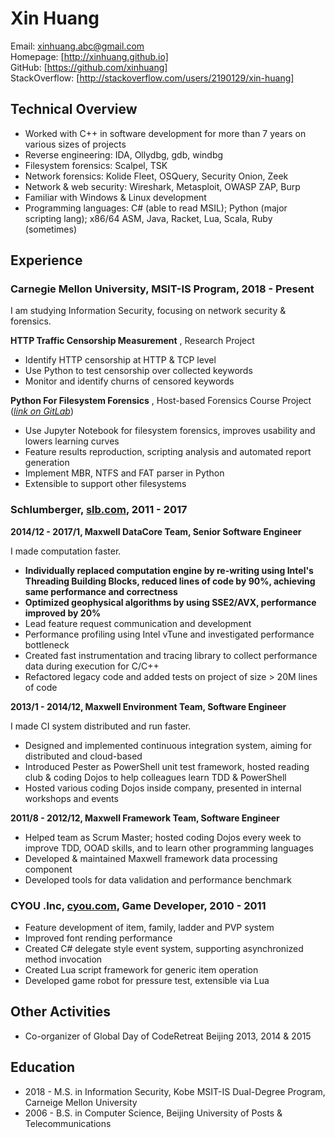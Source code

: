 # Xin Huang

Email:            [xinhuang.abc@gmail.com]  
Homepage:         [http://xinhuang.github.io]  
GitHub:           [https://github.com/xinhuang]  
StackOverflow:    [http://stackoverflow.com/users/2190129/xin-huang]  


## **Technical Overview**

* Worked with C++ in software development for more than 7 years on various sizes of projects
* Reverse engineering: IDA, Ollydbg, gdb, windbg
* Filesystem forensics: Scalpel, TSK
* Network forensics: Kolide Fleet, OSQuery, Security Onion, Zeek
* Network & web security: Wireshark, Metasploit, OWASP ZAP, Burp
* Familiar with Windows & Linux development
* Programming languages: C# (able to read MSIL); Python (major scripting lang); x86/64 ASM, Java, Racket, Lua, Scala, Ruby (sometimes)

## **Experience**

### **Carnegie Mellon University, MSIT-IS Program, 2018 - Present**

I am studying Information Security, focusing on network security & forensics.

**HTTP Traffic Censorship Measurement** , Research Project

* Identify HTTP censorship at HTTP & TCP level
* Use Python to test censorship over collected keywords
* Monitor and identify churns of censored keywords 

**Python For Filesystem Forensics** , Host-based Forensics Course Project (_[link on GitLab]_)

* Use Jupyter Notebook for filesystem forensics, improves usability and lowers learning curves
* Feature results reproduction, scripting analysis and automated report generation
* Implement MBR, NTFS and FAT parser in Python
* Extensible to support other filesystems

### **Schlumberger, [slb.com](http://www.slb.com), 2011 - 2017**

**2014/12 - 2017/1, Maxwell DataCore Team, Senior Software Engineer**

I made computation faster.

* **Individually replaced computation engine by re-writing using Intel's Threading Building Blocks, reduced lines of code by 90%, achieving same performance and correctness**
* **Optimized geophysical algorithms by using SSE2/AVX, performance improved by 20%**
* Lead feature request communication and development
* Performance profiling using Intel vTune and investigated performance bottleneck
* Created fast instrumentation and tracing library to collect performance data during execution for C/C++
* Refactored legacy code and added tests on project of size > 20M lines of code


**2013/1 - 2014/12, Maxwell Environment Team, Software Engineer**

I made CI system distributed and run faster.

*  Designed and implemented continuous integration system, aiming for distributed and cloud-based
*  Introduced Pester as PowerShell unit test framework, hosted reading club & coding Dojos to help colleagues learn TDD & PowerShell
*  Hosted various coding Dojos inside company, presented in internal workshops and events


**2011/8 - 2012/12, Maxwell Framework Team, Software Engineer**

*  Helped team as Scrum Master; hosted coding Dojos every week to improve TDD, OOAD skills, and to learn other programming languages
*  Developed & maintained Maxwell framework data processing component
*  Developed tools for data validation and performance benchmark


### **CYOU .Inc, [cyou.com](http://www.cyou.com), Game Developer, 2010 - 2011**

*  Feature development of item, family, ladder and PVP system
*  Improved font rending performance
*  Created C# delegate style event system, supporting asynchronized method invocation
*  Created Lua script framework for generic item operation
*  Developed game robot for pressure test, extensible via Lua


## **Other Activities**

*  Co-organizer of Global Day of CodeRetreat Beijing 2013, 2014 & 2015

## **Education**

* 2018 - M.S. in Information Security, Kobe MSIT-IS Dual-Degree Program, Carneige Mellon University
* 2006 - B.S. in Computer Science, Beijing University of Posts & Telecommunications

<!--
_Last update at Aug. 10, 2018. Latest resume can be found
[here]\|[pdf]._
-->


[xinhuang.abc@gmail.com]:                             mailto:xinhuang.abc@gmail.com
[https://github.com/xinhuang]:                        https://github.com/xinhuang
[http://stackoverflow.com/users/2190129/xin-huang]:   http://stackoverflow.com/users/2190129/xin-huang
[http://xinhuang.github.io]:                          http://xinhuang.github.io
[link on GitLab]:                                     https://gitlab.com/xinhuang/pyfff

[here]:                                               http://xinhuang.github.io/resume.html
[pdf]:                                                http://xinhuang.github.io/resume.pdf
